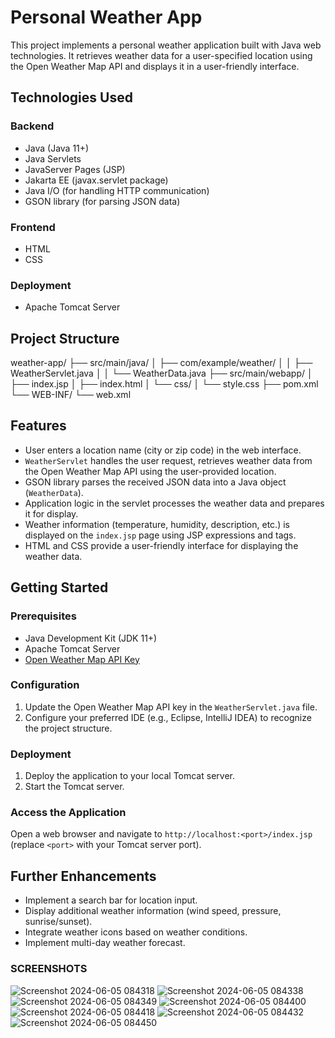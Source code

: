 # Personal Weather App

This project implements a personal weather application built with Java web technologies. It retrieves weather data for a user-specified location using the Open Weather Map API and displays it in a user-friendly interface.

## Technologies Used

### Backend
- Java (Java 11+)
- Java Servlets
- JavaServer Pages (JSP)
- Jakarta EE (javax.servlet package)
- Java I/O (for handling HTTP communication)
- GSON library (for parsing JSON data)

### Frontend
- HTML
- CSS

### Deployment
- Apache Tomcat Server

## Project Structure
weather-app/
├── src/main/java/
│ ├── com/example/weather/
│ │ ├── WeatherServlet.java
│ │ └── WeatherData.java
├── src/main/webapp/
│ ├── index.jsp
│ ├── index.html
│ └── css/
│ └── style.css
├── pom.xml
└── WEB-INF/
└── web.xml

## Features

- User enters a location name (city or zip code) in the web interface.
- `WeatherServlet` handles the user request, retrieves weather data from the Open Weather Map API using the user-provided location.
- GSON library parses the received JSON data into a Java object (`WeatherData`).
- Application logic in the servlet processes the weather data and prepares it for display.
- Weather information (temperature, humidity, description, etc.) is displayed on the `index.jsp` page using JSP expressions and tags.
- HTML and CSS provide a user-friendly interface for displaying the weather data.

## Getting Started

### Prerequisites

- Java Development Kit (JDK 11+)
- Apache Tomcat Server
- [Open Weather Map API Key](https://openweathermap.org/api)

### Configuration

1. Update the Open Weather Map API key in the `WeatherServlet.java` file.
2. Configure your preferred IDE (e.g., Eclipse, IntelliJ IDEA) to recognize the project structure.

### Deployment

1. Deploy the application to your local Tomcat server.
2. Start the Tomcat server.

### Access the Application

Open a web browser and navigate to `http://localhost:<port>/index.jsp` (replace `<port>` with your Tomcat server port).

## Further Enhancements

- Implement a search bar for location input.
- Display additional weather information (wind speed, pressure, sunrise/sunset).
- Integrate weather icons based on weather conditions.
- Implement multi-day weather forecast.

### SCREENSHOTS



![Screenshot 2024-06-05 084318](https://github.com/ACEGX25/Myweatherapplication/assets/143728245/ccfd239f-eaeb-457e-a8ce-af60d9be0d08)
![Screenshot 2024-06-05 084338](https://github.com/ACEGX25/Myweatherapplication/assets/143728245/6102ef80-d6d1-45be-a833-12dcc9a9c37a)
![Screenshot 2024-06-05 084349](https://github.com/ACEGX25/Myweatherapplication/assets/143728245/d1de2b9f-7f23-4b6a-9383-4f8fa41bbac3)
![Screenshot 2024-06-05 084400](https://github.com/ACEGX25/Myweatherapplication/assets/143728245/ff9e6dd8-a546-4a09-9498-c3bf41045cc7)
![Screenshot 2024-06-05 084418](https://github.com/ACEGX25/Myweatherapplication/assets/143728245/7cf95d82-806b-4a56-a264-e0bf8f8c3d9a)
![Screenshot 2024-06-05 084432](https://github.com/ACEGX25/Myweatherapplication/assets/143728245/28735c78-c5d9-46a5-b77a-e0d6dcfafdf5)
![Screenshot 2024-06-05 084450](https://github.com/ACEGX25/Myweatherapplication/assets/143728245/37ccfef8-95bb-4c2e-83f2-e5179743b7e2)

